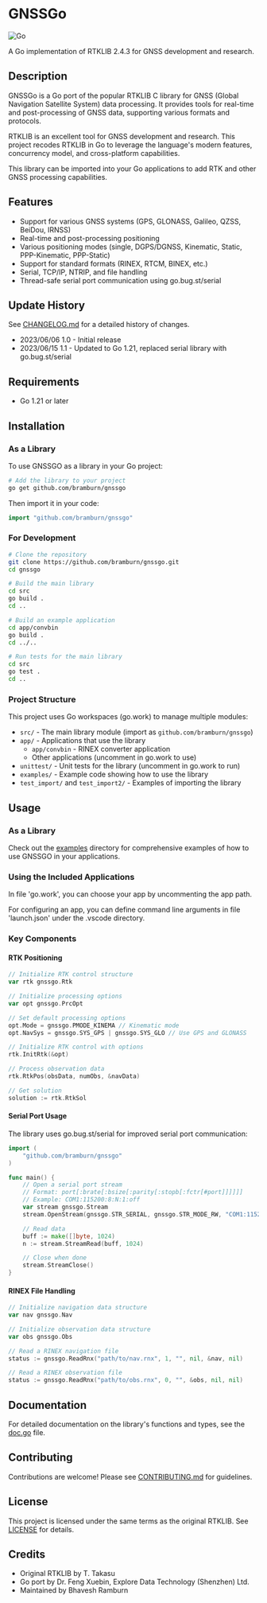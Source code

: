 # GNSSGo

![Go](https://github.com/bramburn/gnssgo/actions/workflows/go.yml/badge.svg)

A Go implementation of RTKLIB 2.4.3 for GNSS development and research.

## Description

GNSSGo is a Go port of the popular RTKLIB C library for GNSS (Global Navigation Satellite System) data processing. It provides tools for real-time and post-processing of GNSS data, supporting various formats and protocols.

RTKLIB is an excellent tool for GNSS development and research. This project recodes RTKLIB in Go to leverage the language's modern features, concurrency model, and cross-platform capabilities.

This library can be imported into your Go applications to add RTK and other GNSS processing capabilities.

## Features

- Support for various GNSS systems (GPS, GLONASS, Galileo, QZSS, BeiDou, IRNSS)
- Real-time and post-processing positioning
- Various positioning modes (single, DGPS/DGNSS, Kinematic, Static, PPP-Kinematic, PPP-Static)
- Support for standard formats (RINEX, RTCM, BINEX, etc.)
- Serial, TCP/IP, NTRIP, and file handling
- Thread-safe serial port communication using go.bug.st/serial

## Update History

See [CHANGELOG.md](CHANGELOG.md) for a detailed history of changes.

- 2023/06/06 1.0 - Initial release
- 2023/06/15 1.1 - Updated to Go 1.21, replaced serial library with go.bug.st/serial

## Requirements

- Go 1.21 or later

## Installation

### As a Library

To use GNSSGO as a library in your Go project:

```bash
# Add the library to your project
go get github.com/bramburn/gnssgo
```

Then import it in your code:

```go
import "github.com/bramburn/gnssgo"
```

### For Development

```bash
# Clone the repository
git clone https://github.com/bramburn/gnssgo.git
cd gnssgo

# Build the main library
cd src
go build .
cd ..

# Build an example application
cd app/convbin
go build .
cd ../..

# Run tests for the main library
cd src
go test .
cd ..
```

### Project Structure

This project uses Go workspaces (go.work) to manage multiple modules:

- `src/` - The main library module (import as `github.com/bramburn/gnssgo`)
- `app/` - Applications that use the library
  - `app/convbin` - RINEX converter application
  - Other applications (uncomment in go.work to use)
- `unittest/` - Unit tests for the library (uncomment in go.work to run)
- `examples/` - Example code showing how to use the library
- `test_import/` and `test_import2/` - Examples of importing the library

## Usage

### As a Library

Check out the [examples](examples/) directory for comprehensive examples of how to use GNSSGO in your applications.

### Using the Included Applications

In file 'go.work', you can choose your app by uncommenting the app path.

For configuring an app, you can define command line arguments in file 'launch.json' under the .vscode directory.

### Key Components

#### RTK Positioning

```go
// Initialize RTK control structure
var rtk gnssgo.Rtk

// Initialize processing options
var opt gnssgo.PrcOpt

// Set default processing options
opt.Mode = gnssgo.PMODE_KINEMA // Kinematic mode
opt.NavSys = gnssgo.SYS_GPS | gnssgo.SYS_GLO // Use GPS and GLONASS

// Initialize RTK control with options
rtk.InitRtk(&opt)

// Process observation data
rtk.RtkPos(obsData, numObs, &navData)

// Get solution
solution := rtk.RtkSol
```

#### Serial Port Usage

The library uses go.bug.st/serial for improved serial port communication:

```go
import (
    "github.com/bramburn/gnssgo"
)

func main() {
    // Open a serial port stream
    // Format: port[:brate[:bsize[:parity[:stopb[:fctr[#port]]]]]]
    // Example: COM1:115200:8:N:1:off
    var stream gnssgo.Stream
    stream.OpenStream(gnssgo.STR_SERIAL, gnssgo.STR_MODE_RW, "COM1:115200:8:N:1")

    // Read data
    buff := make([]byte, 1024)
    n := stream.StreamRead(buff, 1024)

    // Close when done
    stream.StreamClose()
}
```

#### RINEX File Handling

```go
// Initialize navigation data structure
var nav gnssgo.Nav

// Initialize observation data structure
var obs gnssgo.Obs

// Read a RINEX navigation file
status := gnssgo.ReadRnx("path/to/nav.rnx", 1, "", nil, &nav, nil)

// Read a RINEX observation file
status := gnssgo.ReadRnx("path/to/obs.rnx", 0, "", &obs, nil, nil)
```

## Documentation

For detailed documentation on the library's functions and types, see the [doc.go](src/doc.go) file.

## Contributing

Contributions are welcome! Please see [CONTRIBUTING.md](CONTRIBUTING.md) for guidelines.

## License

This project is licensed under the same terms as the original RTKLIB. See [LICENSE](LICENSE) for details.

## Credits

- Original RTKLIB by T. Takasu
- Go port by Dr. Feng Xuebin, Explore Data Technology (Shenzhen) Ltd.
- Maintained by Bhavesh Ramburn
